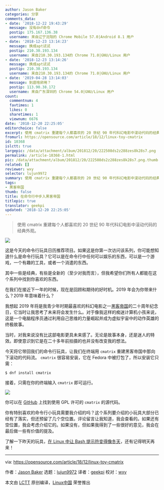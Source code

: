 ```yaml
---
author: Jason Baker
categories: 分享
comments_data:
- date: '2018-12-22 19:43:29'
  message: 没有dnf命令
  postip: 175.167.136.38
  username: 来自辽宁沈阳的 Chrome Mobile 57.0|Android 8.1 用户
- date: '2018-12-23 13:14:23'
  message: 换成apt试试
  postip: 210.30.193.134
  username: 来自210.30.193.134的 Chrome 71.0|GNU/Linux 用户
- date: '2018-12-23 13:14:26'
  message: 换成apt试试
  postip: 210.30.193.134
  username: 来自210.30.193.134的 Chrome 71.0|GNU/Linux 用户
- date: '2019-04-28 13:14:03'
  message: 到底啥卵用？
  postip: 113.90.38.172
  username: 来自广东深圳的 Chrome 54.0|GNU/Linux 用户
count:
  commentnum: 4
  favtimes: 1
  likes: 0
  sharetimes: 1
  viewnum: 6676
date: '2018-12-20 22:25:05'
editorchoice: false
excerpt: 使用 cmatrix 重建每个人都喜欢的 20 世纪 90 年代科幻电影中滚动代码的经典外观。
fromurl: https://opensource.com/article/18/12/linux-toy-cmatrix
id: 10368
islctt: true
largepic: /data/attachment/album/201812/20/222508ds2z288zes8k28s7.png
permalink: /article-10368-1.html
pic: /data/attachment/album/201812/20/222508ds2z288zes8k28s7.png.thumb.jpg
related: []
reviewer: wxy
selector: lujun9972
summary: 使用 cmatrix 重建每个人都喜欢的 20 世纪 90 年代科幻电影中滚动代码的经典外观。
tags:
- 黑客帝国
thumb: false
title: 在命令行中步入黑客帝国
titlepic: true
translator: geekpi
updated: '2018-12-20 22:25:05'
---
```



> 
> 使用 cmatrix 重建每个人都喜欢的 20 世纪 90 年代科幻电影中滚动代码的经典外观。
> 
> 
> 


![](/data/attachment/album/201812/20/222508ds2z288zes8k28s7.png)


这是今天的命令行玩具日历推荐项目。如果这是你第一次访问该系列，你可能想知道什么是命令行玩具？它可以是在命令行中任何可以娱乐的东西，可以是一个游戏，一个有趣的工具，或者一个消遣的东西。


其中一些是经典，有些是全新的（至少对我而言），但我希望你们所有人都能在这个系列中找到你喜欢的东西。


在我们在接近下一年的时候，现在是回顾和期待的好时机。2019 年会为你带来什么？2019 年意味着什么？


我想起 2019 年将是我青少年时期最喜欢的科幻电影之一[黑客帝国](https://en.wikipedia.org/wiki/The_Matrix)的二十周年纪念日，它当时让我思考了未来将会发生什么。对于像我这样的痴迷计算机小孩来说，这是一个电脑程序员通过利用自己思维的力量崛起并成为虚拟宇宙中的动作英雄的终极故事。


当时，对我来说没有比这部电影更具未来感了。无论是故事本身，还是迷人的特效。即使意识到它是在二十多年前拍摄的也并没有改变我的想法。


今天将它带回我们的命令行玩具，让我们在终端用 `cmatrix` 重建黑客帝国中那向下滚动的代码流。 `cmatrix` 很容易安装，它在 Fedora 中被打包了，所以安装它只需：



```
$ dnf install cmatrix
```

接着，只需在你的终端输入 `cmatrix` 即可运行。


![](/data/attachment/album/201812/20/222534xb1r9md9mbrmuebh.gif)


你可以在 [GitHub](https://github.com/abishekvashok/cmatrix) 上找到使用 GPL 许可的 `cmatrix` 的源代码。


你有特别喜欢的命令行小玩具需要我介绍的吗？这个系列要介绍的小玩具大部分已经有了落实，但还预留了几个空位置。评论留言让我知道，我会查看的。如果还有空位置，我会考虑介绍它的。如果没有，但如果我得到了一些很好的意见，我会在最后做一些有价值的提及。


了解一下昨天的玩具，[在 Linux 中让 Bash 提示符变得像冬天](https://github.com/abishekvashok/cmatrix)，还有记得明天再来！




---


via: <https://opensource.com/article/18/12/linux-toy-cmatrix>


作者：[Jason Baker](https://opensource.com/users/jason-baker) 选题：[lujun9972](https://github.com/lujun9972) 译者：[geekpi](https://github.com/geekpi) 校对：[wxy](https://github.com/wxy)


本文由 [LCTT](https://github.com/LCTT/TranslateProject) 原创编译，[Linux中国](https://linux.cn/) 荣誉推出